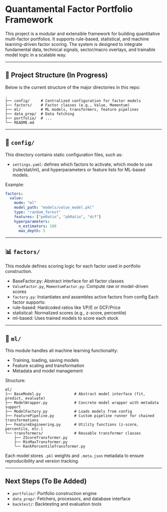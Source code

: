 # Quantamental Factor Portfolio Framework

This project is a modular and extensible framework for building quantitative multi-factor portfolios. It supports rule-based, statistical, and machine learning-driven factor scoring. The system is designed to integrate fundamental data, technical signals, sector/macro overlays, and trainable model logic in a scalable way.

---

## 📁 Project Structure (In Progress)

Below is the current structure of the major directories in this repo:

```plaintext
.
├── config/     # Centralized configuration for factor models
├── factors/    # Factor classes (e.g., Value, Momentum)
├── ml/         # ML models, transformers, feature pipelines
├── data_prep/  # Data fetching
├── portfolio/  # ...
└── README.md
```

---

## 🔧 `config/`

This directory contains static configuration files, such as:

- `settings.yaml`: defines which factors to activate, which mode to use (rule/stat/ml), and hyperparameters or feature lists for ML-based models.

Example:
```yaml
factors:
  value:
    mode: "ml"
    model_path: "models/value_model.pkl"
    type: "random_forest"
    features: ["peRatio", "pbRatio", "dcf"]
    hyperparameters:
      n_estimators: 100
      max_depth: 5
```

---
## 📊 `factors/`
This module defines scoring logic for each factor used in portfolio construction.
- BaseFactor.py: Abstract interface for all factor classes
- `ValueFactor.py`, `MomentumFactor.py`: Compute raw or model-driven scores
- `factory.py`: Instantiates and assembles active factors from config
Each factor supports:
- rule-based: Hardcoded ratios like 1/P/E or DCF/Price
- statistical: Normalized scores (e.g., z-score, percentile)
- ml-based: Uses trained models to score each stock

---
## 🧠 `ml/`
This module handles all machine learning functionality:
- Training, loading, saving models
- Feature scaling and transformation
- Metadata and model management

Structure:
```plaintext
ml/
├── BaseModel.py               # Abstract model interface (fit, predict, evaluate)
├── ModelWrapper.py            # Concrete model wrapper with metadata support
├── ModelFactory.py            # Loads models from config
├── FeaturePipeline.py         # Custom pipeline runner for chained transformations
├── FeatureEngineering.py      # Utility functions (z-score, percentile, etc.)
└── transformers/              # Reusable transformer classes
    ├── ZScoreTransformer.py
    ├── MinMaxTransformer.py
    └── RankPercentileTransformer.py

```

Each model stores `.pkl` weights and `.meta.json` metadata to ensure reproducibility and version tracking.

---
 ## Next Steps (To Be Added)
- `portfolio/`: Portfolio construction engine
- `data_prep/`: Fetchers, processors, and database interface
- `backtest/`: Backtesting and evaluation tools

